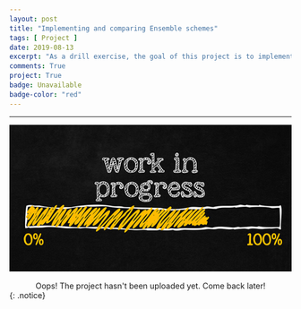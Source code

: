```yaml
---
layout: post
title: "Implementing and comparing Ensemble schemes"
tags: [ Project ]
date: 2019-08-13
excerpt: "As a drill exercise, the goal of this project is to implement and compare two ensembling schemes: simple linear mix and stacking."
comments: True
project: True
badge: Unavailable
badge-color: "red"
---
```


---

![png](/assets/img/wip.jpg)
<center> Oops! The project hasn't been uploaded yet. Come back later! </center>
{: .notice}
